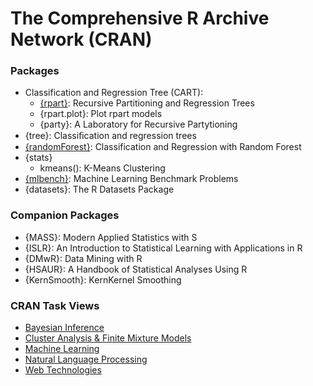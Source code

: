 The Comprehensive R Archive Network (CRAN)
==========================================

### Packages

- Classification and Regression Tree (CART):
  - [\{rpart\}](rpart/): Recursive Partitioning and Regression Trees
  - \{rpart.plot}: Plot rpart models
  - \{party\}: A Laboratory for Recursive Partytioning
- \{tree\}: Classiﬁcation and regression trees
- [\{randomForest\}](randomForest/): Classification and Regression with Random Forest
- \{stats\}
  - kmeans(): K-Means Clustering
- [\{mlbench\}](mlbench/): Machine Learning Benchmark Problems
- \{datasets\}: The R Datasets Package

### Companion Packages

- \{MASS\}: Modern Applied Statistics with S
- \{ISLR\}: An Introduction to Statistical Learning with Applications in R
- \{DMwR\}: Data Mining with R
- \{HSAUR\}: A Handbook of Statistical Analyses Using R
- \{KernSmooth\}: KernKernel Smoothing

### CRAN Task Views

- [Bayesian Inference](http://cran.r-project.org/web/views/Bayesian.html)
- [Cluster Analysis & Finite Mixture Models](http://cran.r-project.org/web/views/Cluster.html)
- [Machine Learning](http://cran.r-project.org/web/views/MachineLearning.html)
- [Natural Language Processing](http://cran.r-project.org/web/views/NaturalLanguageProcessing.html)
- [Web Technologies](http://cran.r-project.org/web/views/WebTechnologies.html)

